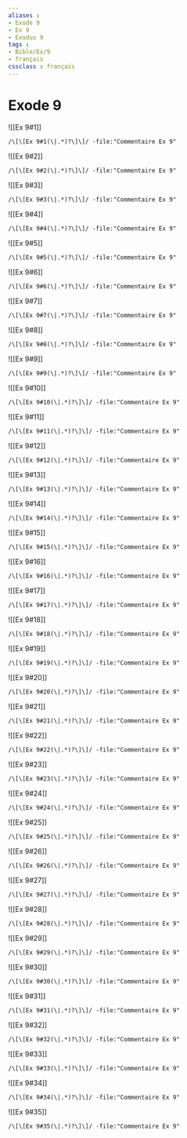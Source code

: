 ```yaml
---
aliases : 
- Exode 9
- Ex 9
- Exodus 9
tags : 
- Bible/Ex/9
- français
cssclass : français
---
```


# Exode 9

![[Ex 9#1]]

```query
/\[\[Ex 9#1(\|.*)?\]\]/ -file:"Commentaire Ex 9"
```

![[Ex 9#2]]

```query
/\[\[Ex 9#2(\|.*)?\]\]/ -file:"Commentaire Ex 9"
```

![[Ex 9#3]]

```query
/\[\[Ex 9#3(\|.*)?\]\]/ -file:"Commentaire Ex 9"
```

![[Ex 9#4]]

```query
/\[\[Ex 9#4(\|.*)?\]\]/ -file:"Commentaire Ex 9"
```

![[Ex 9#5]]

```query
/\[\[Ex 9#5(\|.*)?\]\]/ -file:"Commentaire Ex 9"
```

![[Ex 9#6]]

```query
/\[\[Ex 9#6(\|.*)?\]\]/ -file:"Commentaire Ex 9"
```

![[Ex 9#7]]

```query
/\[\[Ex 9#7(\|.*)?\]\]/ -file:"Commentaire Ex 9"
```

![[Ex 9#8]]

```query
/\[\[Ex 9#8(\|.*)?\]\]/ -file:"Commentaire Ex 9"
```

![[Ex 9#9]]

```query
/\[\[Ex 9#9(\|.*)?\]\]/ -file:"Commentaire Ex 9"
```

![[Ex 9#10]]

```query
/\[\[Ex 9#10(\|.*)?\]\]/ -file:"Commentaire Ex 9"
```

![[Ex 9#11]]

```query
/\[\[Ex 9#11(\|.*)?\]\]/ -file:"Commentaire Ex 9"
```

![[Ex 9#12]]

```query
/\[\[Ex 9#12(\|.*)?\]\]/ -file:"Commentaire Ex 9"
```

![[Ex 9#13]]

```query
/\[\[Ex 9#13(\|.*)?\]\]/ -file:"Commentaire Ex 9"
```

![[Ex 9#14]]

```query
/\[\[Ex 9#14(\|.*)?\]\]/ -file:"Commentaire Ex 9"
```

![[Ex 9#15]]

```query
/\[\[Ex 9#15(\|.*)?\]\]/ -file:"Commentaire Ex 9"
```

![[Ex 9#16]]

```query
/\[\[Ex 9#16(\|.*)?\]\]/ -file:"Commentaire Ex 9"
```

![[Ex 9#17]]

```query
/\[\[Ex 9#17(\|.*)?\]\]/ -file:"Commentaire Ex 9"
```

![[Ex 9#18]]

```query
/\[\[Ex 9#18(\|.*)?\]\]/ -file:"Commentaire Ex 9"
```

![[Ex 9#19]]

```query
/\[\[Ex 9#19(\|.*)?\]\]/ -file:"Commentaire Ex 9"
```

![[Ex 9#20]]

```query
/\[\[Ex 9#20(\|.*)?\]\]/ -file:"Commentaire Ex 9"
```

![[Ex 9#21]]

```query
/\[\[Ex 9#21(\|.*)?\]\]/ -file:"Commentaire Ex 9"
```

![[Ex 9#22]]

```query
/\[\[Ex 9#22(\|.*)?\]\]/ -file:"Commentaire Ex 9"
```

![[Ex 9#23]]

```query
/\[\[Ex 9#23(\|.*)?\]\]/ -file:"Commentaire Ex 9"
```

![[Ex 9#24]]

```query
/\[\[Ex 9#24(\|.*)?\]\]/ -file:"Commentaire Ex 9"
```

![[Ex 9#25]]

```query
/\[\[Ex 9#25(\|.*)?\]\]/ -file:"Commentaire Ex 9"
```

![[Ex 9#26]]

```query
/\[\[Ex 9#26(\|.*)?\]\]/ -file:"Commentaire Ex 9"
```

![[Ex 9#27]]

```query
/\[\[Ex 9#27(\|.*)?\]\]/ -file:"Commentaire Ex 9"
```

![[Ex 9#28]]

```query
/\[\[Ex 9#28(\|.*)?\]\]/ -file:"Commentaire Ex 9"
```

![[Ex 9#29]]

```query
/\[\[Ex 9#29(\|.*)?\]\]/ -file:"Commentaire Ex 9"
```

![[Ex 9#30]]

```query
/\[\[Ex 9#30(\|.*)?\]\]/ -file:"Commentaire Ex 9"
```

![[Ex 9#31]]

```query
/\[\[Ex 9#31(\|.*)?\]\]/ -file:"Commentaire Ex 9"
```

![[Ex 9#32]]

```query
/\[\[Ex 9#32(\|.*)?\]\]/ -file:"Commentaire Ex 9"
```

![[Ex 9#33]]

```query
/\[\[Ex 9#33(\|.*)?\]\]/ -file:"Commentaire Ex 9"
```

![[Ex 9#34]]

```query
/\[\[Ex 9#34(\|.*)?\]\]/ -file:"Commentaire Ex 9"
```

![[Ex 9#35]]

```query
/\[\[Ex 9#35(\|.*)?\]\]/ -file:"Commentaire Ex 9"
```

